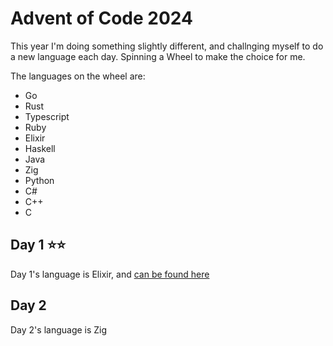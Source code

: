# Advent of Code 2024

This year I'm doing something slightly different, and challnging myself to do a new language each day. Spinning a Wheel to make the choice for me.

The languages on the wheel are:

- Go
- Rust
- Typescript
- Ruby
- Elixir
- Haskell
- Java
- Zig
- Python
- C#
- C++
- C

## Day 1 ⭐⭐

Day 1's language is Elixir, and [can be found here](elixir/day1)

## Day 2

Day 2's language is Zig
